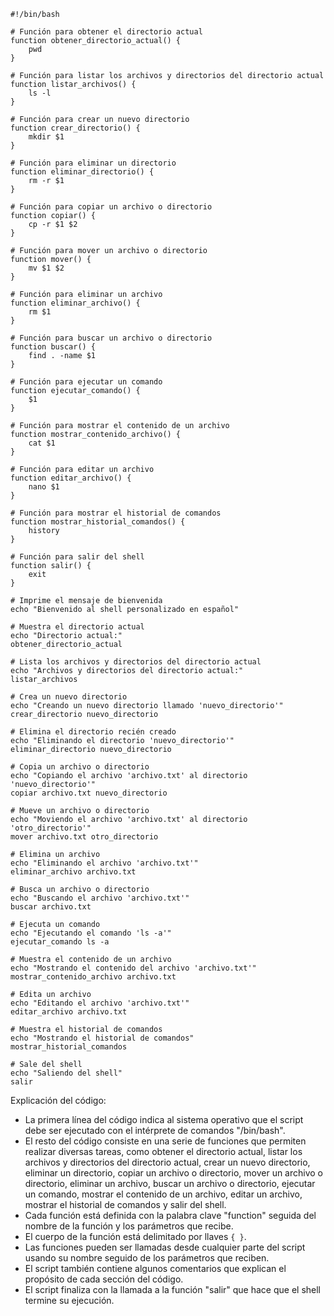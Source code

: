 ```shell
#!/bin/bash

# Función para obtener el directorio actual
function obtener_directorio_actual() {
    pwd
}

# Función para listar los archivos y directorios del directorio actual
function listar_archivos() {
    ls -l
}

# Función para crear un nuevo directorio
function crear_directorio() {
    mkdir $1
}

# Función para eliminar un directorio
function eliminar_directorio() {
    rm -r $1
}

# Función para copiar un archivo o directorio
function copiar() {
    cp -r $1 $2
}

# Función para mover un archivo o directorio
function mover() {
    mv $1 $2
}

# Función para eliminar un archivo
function eliminar_archivo() {
    rm $1
}

# Función para buscar un archivo o directorio
function buscar() {
    find . -name $1
}

# Función para ejecutar un comando
function ejecutar_comando() {
    $1
}

# Función para mostrar el contenido de un archivo
function mostrar_contenido_archivo() {
    cat $1
}

# Función para editar un archivo
function editar_archivo() {
    nano $1
}

# Función para mostrar el historial de comandos
function mostrar_historial_comandos() {
    history
}

# Función para salir del shell
function salir() {
    exit
}

# Imprime el mensaje de bienvenida
echo "Bienvenido al shell personalizado en español"

# Muestra el directorio actual
echo "Directorio actual:"
obtener_directorio_actual

# Lista los archivos y directorios del directorio actual
echo "Archivos y directorios del directorio actual:"
listar_archivos

# Crea un nuevo directorio
echo "Creando un nuevo directorio llamado 'nuevo_directorio'"
crear_directorio nuevo_directorio

# Elimina el directorio recién creado
echo "Eliminando el directorio 'nuevo_directorio'"
eliminar_directorio nuevo_directorio

# Copia un archivo o directorio
echo "Copiando el archivo 'archivo.txt' al directorio 'nuevo_directorio'"
copiar archivo.txt nuevo_directorio

# Mueve un archivo o directorio
echo "Moviendo el archivo 'archivo.txt' al directorio 'otro_directorio'"
mover archivo.txt otro_directorio

# Elimina un archivo
echo "Eliminando el archivo 'archivo.txt'"
eliminar_archivo archivo.txt

# Busca un archivo o directorio
echo "Buscando el archivo 'archivo.txt'"
buscar archivo.txt

# Ejecuta un comando
echo "Ejecutando el comando 'ls -a'"
ejecutar_comando ls -a

# Muestra el contenido de un archivo
echo "Mostrando el contenido del archivo 'archivo.txt'"
mostrar_contenido_archivo archivo.txt

# Edita un archivo
echo "Editando el archivo 'archivo.txt'"
editar_archivo archivo.txt

# Muestra el historial de comandos
echo "Mostrando el historial de comandos"
mostrar_historial_comandos

# Sale del shell
echo "Saliendo del shell"
salir
```

Explicación del código:

* La primera línea del código indica al sistema operativo que el script debe ser ejecutado con el intérprete de comandos "/bin/bash".
* El resto del código consiste en una serie de funciones que permiten realizar diversas tareas, como obtener el directorio actual, listar los archivos y directorios del directorio actual, crear un nuevo directorio, eliminar un directorio, copiar un archivo o directorio, mover un archivo o directorio, eliminar un archivo, buscar un archivo o directorio, ejecutar un comando, mostrar el contenido de un archivo, editar un archivo, mostrar el historial de comandos y salir del shell.
* Cada función está definida con la palabra clave "function" seguida del nombre de la función y los parámetros que recibe.
* El cuerpo de la función está delimitado por llaves `{ }`.
* Las funciones pueden ser llamadas desde cualquier parte del script usando su nombre seguido de los parámetros que reciben.
* El script también contiene algunos comentarios que explican el propósito de cada sección del código.
* El script finaliza con la llamada a la función "salir" que hace que el shell termine su ejecución.